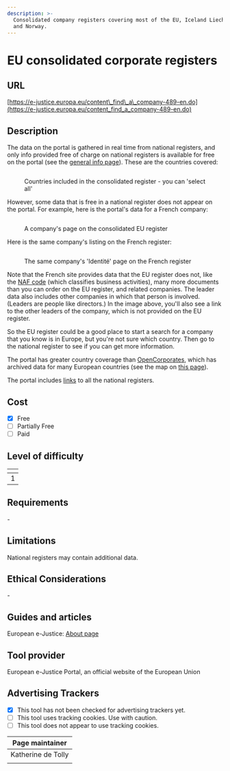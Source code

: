 ```yaml
---
description: >-
  Consolidated company registers covering most of the EU, Iceland Liechtenstein
  and Norway.
---
```


# EU consolidated corporate registers

## URL

[https://e-justice.europa.eu/content\_find\_a\_company-489-en.do](https://e-justice.europa.eu/content_find_a_company-489-en.do)

## Description

The data on the portal is gathered in real time from national registers, and only info provided free of charge on national registers is available for free on the portal (see the [general info page](https://e-justice.europa.eu/topics/registers-business-insolvency-land/business-registers-search-company-eu/general-information-find-company_en)). These are the countries covered:

<figure><img src=".gitbook/assets/Screenshot 2024-11-27 at 09.12.44.png" alt=""><figcaption><p>Countries included in the consolidated register - you can 'select all'</p></figcaption></figure>

However, some data that is free in a national register does not appear on the portal. For example, here is the portal's data for a French company:

<figure><img src=".gitbook/assets/Screenshot 2024-12-05 at 10.30.07.png" alt=""><figcaption><p>A company's page on the consolidated EU register</p></figcaption></figure>

Here is the same company's listing on the French register:&#x20;

<figure><img src=".gitbook/assets/Screenshot 2024-12-05 at 10.31.59.png" alt=""><figcaption><p>The same company's 'Identité' page on the French register</p></figcaption></figure>

Note that the French site provides data that the EU register does not, like the [NAF code](https://entreprendre.service-public.fr/vosdroits/F33050) (which classifies business activities), many more documents than you can order on the EU register, and related companies. The leader data also includes other companies in which that person is involved. (Leaders are people like directors.) In the image above, you'll also see a link to the other leaders of the company, which is not provided on the EU register.

So the EU register could be a good place to start a search for a company that you know is in Europe, but you're not sure which country. Then go to the national register to see if you can get more information.

The portal has greater country coverage than [OpenCorporates](https://bellingcat.gitbook.io/toolkit/more/all-tools/opencorporates), which has archived data for many European countries (see the map on [this page](https://knowledge.opencorporates.com/knowledge-base/overview/)).

The portal includes [links](https://e-justice.europa.eu/489/EN/business_registers__search_for_a_company_in_the_eu?EUROPEAN_UNION\&action=maximize\&idSubpage=1\&member=1) to all the national registers.

## Cost

* [x] Free
* [ ] Partially Free
* [ ] Paid

## Level of difficulty

<table><thead><tr><th data-type="rating" data-max="5"></th></tr></thead><tbody><tr><td>1</td></tr></tbody></table>

## Requirements

\-

## Limitations

National registers may contain additional data.

## Ethical Considerations

\-

## Guides and articles

European e-Justice: [About page](https://e-justice.europa.eu/489/EN/business_registers__search_for_a_company_in_the_eu?EUROPEAN_UNION\&action=maximize\&idSubpage=1\&member=1)

## Tool provider

European e-Justice Portal, an official website of the European Union

## Advertising Trackers

* [x] This tool has not been checked for advertising trackers yet.
* [ ] This tool uses tracking cookies. Use with caution.
* [ ] This tool does not appear to use tracking cookies.

| Page maintainer    |
| ------------------ |
| Katherine de Tolly |
|                    |
